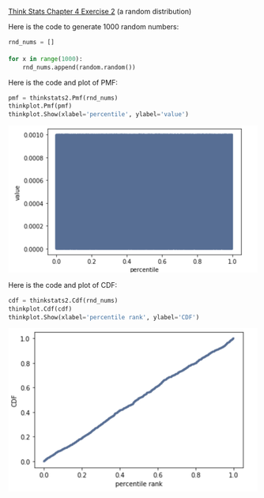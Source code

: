 [Think Stats Chapter 4 Exercise 2](http://greenteapress.com/thinkstats2/html/thinkstats2005.html#toc41) (a random distribution)

Here is the code to generate 1000 random numbers:

```python
rnd_nums = []

for x in range(1000):
    rnd_nums.append(random.random())
```

Here is the code and plot of PMF:
```python
pmf = thinkstats2.Pmf(rnd_nums)
thinkplot.Pmf(pmf)
thinkplot.Show(xlabel='percentile', ylabel='value')
```

![](./Chap4_PMF.png "PMF")

Here is the code and plot of CDF:
```python
cdf = thinkstats2.Cdf(rnd_nums)
thinkplot.Cdf(cdf)
thinkplot.Show(xlabel='percentile rank', ylabel='CDF')
```

![](./Chap4_CDF.png "CDF")

